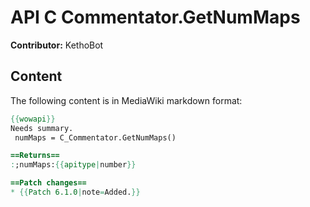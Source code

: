 # API C Commentator.GetNumMaps

**Contributor:** KethoBot

## Content

The following content is in MediaWiki markdown format:

```mediawiki
{{wowapi}}
Needs summary.
 numMaps = C_Commentator.GetNumMaps()

==Returns==
:;numMaps:{{apitype|number}}

==Patch changes==
* {{Patch 6.1.0|note=Added.}}
```